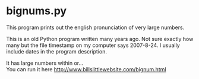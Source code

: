 # bignums.py

This program prints out the english pronunciation of very large numbers.

This is an old Python program written many years ago. Not sure exactly how many but the file timestamp on my computer says 2007-8-24. I usually include dates in the program description.

It has large numbers within or...  
You can run it here http://www.billslittlewebsite.com/bignum.html
